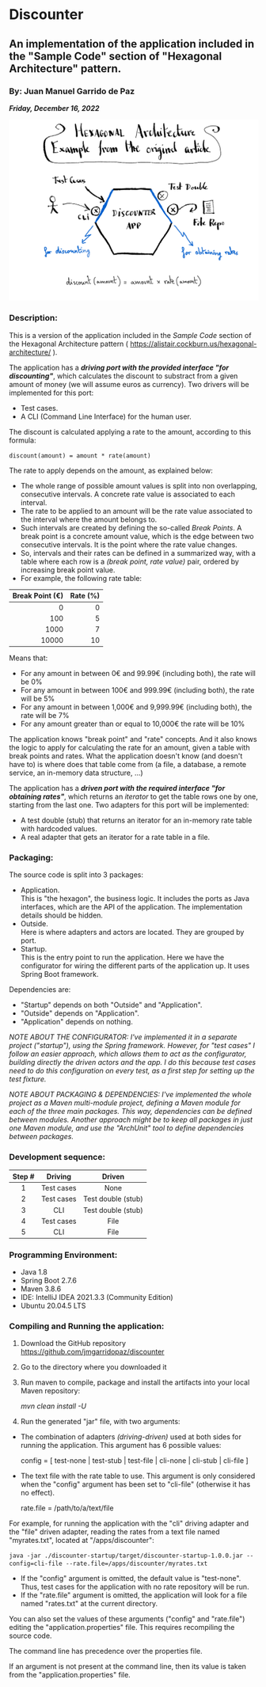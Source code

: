 # Discounter

## An implementation of the application included in the "Sample Code" section of "Hexagonal Architecture" pattern.

### By: Juan Manuel Garrido de Paz

___Friday, December 16, 2022___

![Discounter Application](discounter.png)

### Description:

This is a version of the application included in the _Sample Code_ section of the Hexagonal Architecture pattern ( https://alistair.cockburn.us/hexagonal-architecture/ ).

The application has a ___driving port with the provided interface "for discounting"___, which calculates the discount to substract from a given amount of money (we will assume euros as currency). Two drivers will be implemented for this port:

- Test cases.
- A CLI (Command Line Interface) for the human user.

The discount is calculated applying a rate to the amount, according to this formula:

    discount(amount) = amount * rate(amount)

The rate to apply depends on the amount, as explained below:

- The whole range of possible amount values is split into non overlapping, consecutive intervals. A concrete rate value is associated to each interval.
- The rate to be applied to an amount will be the rate value associated to the interval where the amount belongs to.
- Such intervals are created by defining the so-called _Break Points_. A break point is a concrete amount value, which is the edge between two consecutive intervals. It is the point where the rate value changes.
- So, intervals and their rates can be defined in a summarized way, with a table where each row is a _(break point, rate value)_ pair, ordered by increasing break point value.
- For example, the following rate table:

| Break Point (€) | Rate (%) |
|----------------:|---------:|
|               0 |        0 |
|             100 |        5 |
|            1000 |        7 |
|           10000 |       10 |

Means that:
- For any amount in between 0€ and 99.99€ (including both), the rate will be 0%
- For any amount in between 100€ and 999.99€ (including both), the rate will be 5%
- For any amount in between 1,000€ and 9,999.99€ (including both), the rate will be 7%
- For any amount greater than or equal to 10,000€ the rate will be 10%

The application knows "break point" and "rate" concepts. And it also knows the logic to apply for calculating the rate for an amount, given a table with break points and rates. What the application doesn't know (and doesn't have to) is where does that table come from (a file, a database, a remote service, an in-memory data structure, ...)

The application has a ___driven port with the required interface "for obtaining rates"___, which returns an _iterator_ to get the table rows one by one, starting from the last one. Two adapters for this port will be implemented:

- A test double (stub) that returns an iterator for an in-memory rate table with hardcoded values.
- A real adapter that gets an iterator for a rate table in a file.

### Packaging:

The source code is split into 3 packages:

- Application.  
This is "the hexagon", the business logic. It includes the ports as Java interfaces, which are the API of the application. The implementation details should be hidden.
- Outside.  
Here is where adapters and actors are located. They are grouped by port.
- Startup.  
This is the entry point to run the application. Here we have the configurator for wiring the different parts of the application up. It uses Spring Boot framework.

Dependencies are:

- "Startup" depends on both "Outside" and "Application".
- "Outside" depends on "Application".
- "Application" depends on nothing.

_NOTE ABOUT THE CONFIGURATOR: I've implemented it in a separate project ("startup"), using the Spring framework. However, for "test cases" I follow an easier approach, which allows them to act as the configurator, building directly the driven actors and the app. I do this because test cases need to do this configuration on every test, as a first step for setting up the test fixture._

_NOTE ABOUT PACKAGING & DEPENDENCIES: I've implemented the whole project as a Maven multi-module project, defining a Maven module for each of the three main packages. This way, dependencies can be defined between modules. Another approach might be to keep all packages in just one Maven module, and use the "ArchUnit" tool to define dependencies between packages._

### Development sequence:

| Step # |  Driving   |       Driven       |
|:------:|:----------:|:------------------:|
|   1    | Test cases |        None        |
|   2    | Test cases | Test double (stub) |
|   3    |    CLI     | Test double (stub) |
|   4    | Test cases |        File        |
|   5    |    CLI     |        File        |

### Programming Environment:

- Java 1.8
- Spring Boot 2.7.6
- Maven 3.8.6
- IDE: IntelliJ IDEA 2021.3.3 (Community Edition)
- Ubuntu 20.04.5 LTS

### Compiling and Running the application:

1. Download the GitHub repository https://github.com/jmgarridopaz/discounter

2. Go to the directory where you downloaded it

3. Run maven to compile, package and install the artifacts into your local Maven repository:

    _mvn clean install -U_

4. Run the generated "jar" file, with two arguments:
- The combination of adapters _(driving-driven)_ used at both sides for running the application. This argument has 6 possible values:


    config = [ test-none | test-stub | test-file | cli-none | cli-stub | cli-file ]

- The text file with the rate table to use. This argument is only considered when the "config" argument has been set to "cli-file" (otherwise it has no effect).


    rate.file = /path/to/a/text/file

For example, for running the application with the "cli" driving adapter and the "file" driven adapter, reading the rates from a text file named "myrates.txt", located at "/apps/discounter":


    java -jar ./discounter-startup/target/discounter-startup-1.0.0.jar --config=cli-file --rate.file=/apps/discounter/myrates.txt

- If the "config" argument is omitted, the default value is "test-none". Thus, test cases for the application with no rate repository will be run.
- If the "rate.file" argument is omitted, the application will look for a file named "rates.txt" at the current directory.

You can also set the values of these arguments ("config" and "rate.file") editing the "application.properties" file. This requires recompiling the source code.

The command line has precedence over the properties file.

If an argument is not present at the command line, then its value is taken from the "application.properties" file.

